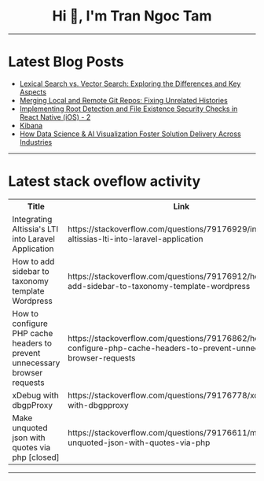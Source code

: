 <h1 align="center">Hi 👋, I'm Tran Ngoc Tam</h1>

---

# Latest Blog Posts 
<!-- BLOG-POST-LIST:START -->
- [Lexical Search vs. Vector Search: Exploring the Differences and Key Aspects](https://dev.to/sanikolaev/lexical-search-vs-vector-search-exploring-the-differences-and-key-aspects-2ep0)
- [Merging Local and Remote Git Repos: Fixing Unrelated Histories](https://dev.to/rajinh24/merging-local-and-remote-git-repos-fixing-unrelated-histories-aai)
- [Implementing Root Detection and File Existence Security Checks in React Native &lpar;iOS&rpar; - 2](https://dev.to/ajmal_hasan/implementing-root-detection-and-file-existence-security-checks-in-react-native-ios-2-1mdm)
- [Kibana](https://dev.to/karthick_k_1b6a22570d5089/kibana-5elo)
- [How Data Science &amp; AI Visualization Foster Solution Delivery Across Industries](https://dev.to/javed_ahmed_ed09a56489a43/how-data-science-ai-visualization-foster-solution-delivery-across-industries-1l0e)
<!-- BLOG-POST-LIST:END -->

---

# Latest stack oveflow activity
<table>
  <tr><th>Title</th><th>Link</th></tr>
  <!-- STACKOVERFLOW:START --><tr><td>Integrating Altissia&#39;s LTI into Laravel Application</td><td>https://stackoverflow.com/questions/79176929/integrating-altissias-lti-into-laravel-application</td></tr><tr><td>How to add sidebar to taxonomy template Wordpress</td><td>https://stackoverflow.com/questions/79176912/how-to-add-sidebar-to-taxonomy-template-wordpress</td></tr><tr><td>How to configure PHP cache headers to prevent unnecessary browser requests</td><td>https://stackoverflow.com/questions/79176862/how-to-configure-php-cache-headers-to-prevent-unnecessary-browser-requests</td></tr><tr><td>xDebug with dbgpProxy</td><td>https://stackoverflow.com/questions/79176778/xdebug-with-dbgpproxy</td></tr><tr><td>Make unquoted json with quotes via php [closed]</td><td>https://stackoverflow.com/questions/79176611/make-unquoted-json-with-quotes-via-php</td></tr><!-- STACKOVERFLOW:END -->
</table>

---


